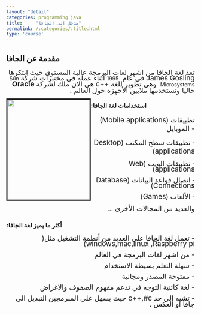 ```yaml
---
layout: "detail"
categories: programming java
title:     "مدخل الى الجافا"
permalink: /:categories/:title.html
type: 'course'
---
```


<h2>
<b>مقدمة
عن الجافا</b>
</h2>
<p dir="rtl" align="right" style="margin-bottom: 0.11in; line-height: 108%">
  <bdi>
  <font face="Arial"><font size="4" style="font-size: 14pt">تعد
  لغة الجافا من اشهر لغات البرمجة عالية
  المستوى حيث ابتكرها </font></font><font size="4" style="font-size: 14pt">James Gosling </font><font face="Arial"><font size="4" style="font-size: 14pt">في
   عام&nbsp;  </font></font>1995<font size="4" style="font-size: 14pt">
  </font><font face="Arial"><font size="4" style="font-size: 14pt">أثناء
  عمله في مختبرات شركة  </font></font>Sun
  Microsystems<font size="4" style="font-size: 14pt">&nbsp; </font><font face="Arial"><font size="4" style="font-size: 14pt">وهي
  تطوير للغة  </font></font><font size="4" style="font-size: 14pt">++c </font><font face="Arial"><font size="4" style="font-size: 14pt">هي
  الان ملك لشركة  </font></font><font size="4" style="font-size: 14pt"><b>Oracle</b></font><font size="4" style="font-size: 14pt">
  </font><font face="Arial"><font size="4" style="font-size: 14pt">حاليا
  وتستخدمها ملايين الأجهزة حول العالم </font></font><font size="4" style="font-size: 16pt">.</font>
  </bdi>
</p>
<p>
  <span class="sd-abs-pos" style="border-style:solid;float: left; top: 1.34in; left: -0.85in; width: 220px">
    <img src="/assets/img/java/intro_html_40733f8e6e99e045.jpg" name="java-pic" width="220" height="267" border="0"/>
  </span>
    <h3>
    :استخدامات لغة الجافا
    </h3>
</p>
<p dir="rtl" align="right" style="margin-bottom: 0.11in;">
  <bdi>
  <font size="4" style="font-size: 14pt">
  (Mobile applications) تطبيقات الموبايل -
  </font> </bdi><br>
</p>
<p dir="rtl" align="right" style="margin-bottom: 0.11in;">
  <bdi>
  <font face="Arial"><font size="4" style="font-size: 14pt"> - تطبيقات سطح المكتب
  </font></font><font size="4" style="font-size: 14pt">(Desktop
  applications)</font> </bdi> <br>
</p>
<p dir="rtl" align="right" style="margin-bottom: 0.11in; line-height: 108%">
  <bdi>
  <font face="Arial"><font size="4" style="font-size: 14pt">- تطبيقات
  الويب </font></font><font size="4" style="font-size: 14pt">(Web
  applications)   </font> </bdi> <br>
</p>
<p dir="rtl" align="right" style="margin-bottom: 0.11in; line-height: 108%">
  <font face="Arial"><font size="4" style="font-size: 14pt">- اتصال
  قواعد البيانات    </font></font><font size="4" style="font-size: 14pt">(Database
  Connections) </font> <br>
</p>
<p dir="rtl" align="right" style="margin-bottom: 0.11in; line-height: 108%">
<font face="Arial"><font size="4" style="font-size: 14pt">- الألعاب
  </font></font><font size="4" style="font-size: 14pt">(Games)
 </font>
</p>
<p align="right" style="margin-bottom: 0.11in;">
  <bdi>
  <font face="Arial">
  <font size="4" style="font-size: 14pt">والعديد
  من المجالات الأخرى ...</font></font>
  </bdi>
</p>
<p align="right" style="margin-bottom: 0.11in;">
  <h3>
    <bdi>
    أكثر ما يميز لغة الجافا:
    </bdi>
  </h3>
</p>
<p dir="rtl" align="right" style="margin-bottom: 0.11in; line-height: 108%">
  <font size="4" style="font-size: 14pt">- </font><font face="Arial"><font size="4" style="font-size: 14pt">تعمل
  لغة الجافا على العديد من أنظمة التشغيل
  مثل</font></font><font size="4" style="font-size: 14pt">(</font><font size="4" style="font-size: 14pt"><b>
   </b></font><font size="4" style="font-size: 14pt">windows,mac,linux
  ,Raspberry pi)</font>
</p>
<p dir="rtl" align="right" style="margin-bottom: 0.11in; line-height: 108%">
  <font size="4" style="font-size: 14pt">- </font><font face="Arial"><font size="4" style="font-size: 14pt">من
  اشهر لغات البرمجة في العالم</font></font>
</p>
<p dir="rtl" align="right" style="margin-bottom: 0.11in; line-height: 108%">
<font size="4" style="font-size: 14pt">- </font><font face="Arial"><font size="4" style="font-size: 14pt">سهلة
التعلم بسيطة الاستخدام</font></font>
</p>
<p dir="rtl" align="right" style="margin-bottom: 0.11in; line-height: 108%">
<font size="4" style="font-size: 14pt">- </font><font face="Arial"><font size="4" style="font-size: 14pt">مفتوحة
المصدر ومجانية</font></font>
</p>
<p dir="rtl" align="right" style="margin-bottom: 0.11in; line-height: 108%">
  <font size="4" style="font-size: 14pt">- </font><font face="Arial"><font size="4" style="font-size: 14pt">لغة
  كائنية التوجه في تدعم مفهوم الصفوف
  والاغراض</font></font>
</p>
<p dir="rtl" align="right" style="margin-bottom: 0.11in; line-height: 108%">
  <font size="4" style="font-size: 14pt">- </font><font face="Arial"><font size="4" style="font-size: 14pt">تشبه
  الى حد </font></font><font size="4" style="font-size: 14pt">c++,#c
  </font><font face="Arial"><font size="4" style="font-size: 14pt">حيث
  يسهل على المبرمجين التبديل الى جافا او
  العكس </font></font><font size="4" style="font-size: 14pt">.</font>
</p>
<p style="margin-bottom: 0.11in; line-height: 108%"><br/>
<br/>

</p>
